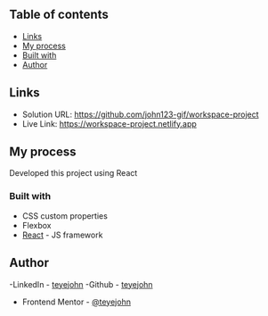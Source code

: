 ## Table of contents

- [Links](#links)
- [My process](#my-process)
- [Built with](#built-with)
- [Author](#author)


## Links

- Solution URL: https://github.com/john123-gif/workspace-project
- Live Link: https://workspace-project.netlify.app


## My process

Developed this project using React


### Built with

- CSS custom properties
- Flexbox
- [React](https://reactjs.org/) - JS framework


## Author
-LinkedIn - [teyejohn](https://www.linkedin.com/in/teyejohn)
-Github - [teyejohn](https://github.com/teyejohn)
- Frontend Mentor - [@teyejohn](https://www.frontendmentor.io/profile/@teyejohn)


